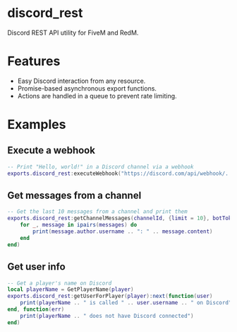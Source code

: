 # discord_rest

Discord REST API utility for FiveM and RedM.

# Features

- Easy Discord interaction from any resource.
- Promise-based asynchronous export functions.
- Actions are handled in a queue to prevent rate limiting.

# Examples

## Execute a webhook

```lua
-- Print "Hello, world!" in a Discord channel via a webhook
exports.discord_rest:executeWebhook("https://discord.com/api/webhook/.../...", {content = "Hello, world!"})
```

## Get messages from a channel

```lua
-- Get the last 10 messages from a channel and print them
exports.discord_rest:getChannelMessages(channelId, {limit = 10}, botToken):next(function(messages)
	for _, message in ipairs(messages) do
		print(message.author.username .. ": " .. message.content)
	end
end)
```

## Get user info

```lua
-- Get a player's name on Discord
local playerName = GetPlayerName(player)
exports.discord_rest:getUserForPlayer(player):next(function(user)
	print(playerName .. " is called " .. user.username .. " on Discord")
end, function(err)
	print(playerName .. " does not have Discord connected")
end)
```
